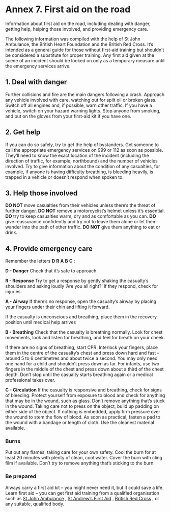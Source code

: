 <h1>Annex 7. First aid on the road</h1>
<p>Information about first aid on the road, including dealing with danger, getting help, helping those involved, and providing emergency care.</p>
<p>The following information was compiled with the help of St John Ambulance, the British Heart Foundation and the British Red Cross. It’s intended as a general guide for those without first-aid training but shouldn’t be considered a substitute for proper training. Any first aid given at the scene of an incident should be looked on only as a temporary measure until the emergency services arrive.</p>
<h2>1. Deal with danger</h2>
<p>Further collisions and fire are the main dangers following a crash. Approach any vehicle involved with care, watching out for spilt oil or broken glass. Switch off all engines and, if possible, warn other traffic. If you have a vehicle, switch on your hazard warning lights. Stop anyone from smoking, and put on the gloves from your first-aid kit if you have one.</p>
<h2>2. Get help</h2>
<p>If you can do so safely, try to get the help of bystanders. Get someone to call the appropriate emergency services on 999 or 112 as soon as possible. They’ll need to know the exact location
of the incident (including the direction of traffic, for example, northbound) and the number of vehicles involved. Try to give information about the condition of any casualties, for example, if anyone is having difficulty breathing, is bleeding heavily, is trapped in a vehicle or doesn’t respond when spoken to.</p>
<h2>3. Help those involved</h2>
<p><strong>DO NOT</strong>
move casualties from their vehicles unless there’s the threat of further danger. <strong>DO NOT</strong>
remove a motorcyclist’s helmet unless it’s essential. <strong>DO</strong>
try to keep casualties warm, dry and as comfortable as you can. <strong>DO</strong>
give reassurance confidently and try not to leave them alone or let them wander into the path of other traffic. <strong>DO NOT</strong>
give them anything to eat or drink.</p>
<h2>4. Provide emergency care</h2>
<p>Remember the letters <strong>D</strong>
<strong>R</strong>
<strong>A</strong>
<strong>B</strong>
<strong>C</strong>
:</p>
<p><strong>D - Danger</strong>
Check that it’s safe to approach.</p>
<p><strong>R - Response</strong>
Try to get a response by gently shaking the casualty’s shoulders and asking loudly ‘Are you all right?’ If they respond, check for injuries.</p>
<p><strong>A - Airway</strong>
If there’s no response, open the casualty’s airway by placing your fingers under their chin and lifting it forward.</p>
<p></p>
If the casualty is unconscious and breathing, place them in the recovery position until medical help arrives <p><strong>B - Breathing</strong>
Check that the casualty is breathing normally. Look for chest movements, look and listen for breathing, and feel for breath on your cheek.</p>
<p>If there are no signs of breathing, start CPR. Interlock your fingers, place them in the centre of the casualty’s chest and press down hard and fast – around 5 to 6 centimetres and about twice a second. You may only need one hand for a child and shouldn’t press down as far. For infants, use two fingers in the middle of the chest and press down about a third of the chest depth. Don’t stop until the casualty starts breathing again or a medical professional takes over.</p>
<p><strong>C - Circulation</strong>
If the casualty is responsive and breathing, check for signs of bleeding. Protect yourself from exposure to blood and check for anything that may be in the wound, such as glass. Don’t remove anything that’s stuck in the wound. Taking care not to press on the object, build up padding on either side of the object. If nothing is embedded, apply firm pressure over the wound to stem the flow of blood. As soon as practical, fasten a pad to the wound with a bandage or length of cloth. Use the cleanest material available.</p>
<h3>Burns</h3>
<p>Put out any flames, taking care for your own safety. Cool the burn for at least 20 minutes with plenty of clean, cool water. Cover the burn with cling film if available. Don’t try to remove
anything that’s sticking to the burn.</p>
<h3>Be prepared</h3>
<p>Always carry a first aid kit – you might never need it, but it could save a life. Learn first aid – you can get first aid training from a qualified organisation such as <a href='http://www.sja.org.uk/sja/default.aspx'>St John Ambulance</a> , <a href='http://www.firstaid.org.uk'>St Andrew’s First Aid</a> , <a href='http://www.redcross.org.uk/What-we-do/First-aid/First-aid-training'>British Red Cross</a> , or any suitable, qualified body.</p>

